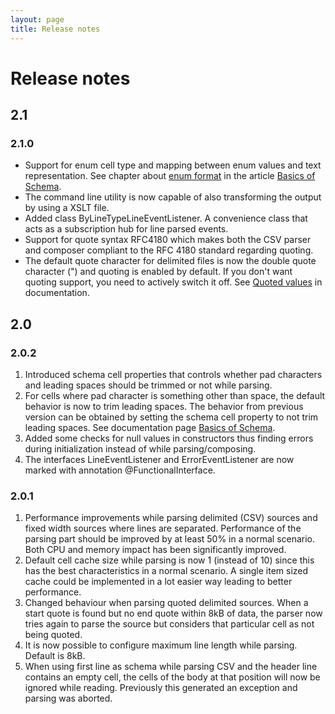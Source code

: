 ```yaml
---
layout: page
title: Release notes
---
```

# Release notes
## 2.1
### 2.1.0
* Support for enum cell type and mapping between enum values and text representation. See chapter about [enum format](basics_schema#enum_format) in the article [Basics of Schema](basics_schema).
* The command line utility is now capable of also transforming the output by using a XSLT file.
* Added class ByLineTypeLineEventListener. A convenience class that acts as a subscription hub for line parsed events.
* Support for quote syntax RFC4180 which makes both the CSV parser and composer compliant to the RFC 4180 standard regarding quoting.
* The default quote character for delimited files is now the double quote character (") and quoting is enabled by default.
 If you don't want quoting support, you need to actively switch it off. See [Quoted values](basics_schema#Quoted_values) in documentation.
## 2.0
### 2.0.2
1. Introduced schema cell properties that controls whether pad characters and leading spaces should be trimmed or not while parsing.
1. For cells where pad character is something other than space, the default behavior is now to trim leading spaces. The behavior from previous version can be 
obtained by setting the schema cell property to not trim leading spaces. See documentation page [Basics of Schema](basics_schema). 
1. Added some checks for null values in constructors thus finding errors during initialization instead of while parsing/composing.
1. The interfaces LineEventListener and ErrorEventListener are now marked with annotation @FunctionalInterface. 
### 2.0.1
1. Performance improvements while parsing delimited (CSV) sources and fixed width sources where lines are separated. 
Performance of the parsing part should be improved by at least 50% in a normal scenario. Both CPU and memory impact has been significantly improved.
1. Default cell cache size while parsing is now 1 (instead of 10) since this has the best characteristics in a normal scenario. A single item sized cache could be implemented in a lot easier way leading to better performance.  
1. Changed behaviour when parsing quoted delimited sources. When a start quote is found but no end quote within 8kB of data, the parser now
tries again to parse the source but considers that particular cell as not being quoted.
1. It is now possible to configure maximum line length while parsing. Default is 8kB.
1. When using first line as schema while parsing CSV and the header line 
contains an empty cell, the cells of the body at that position will now 
be ignored while reading. Previously this generated an exception and parsing was aborted.
